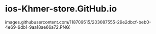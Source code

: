 # ios-Khmer-store.GitHub.io
images.githubusercontent.com/118709515/203087555-29e2dbcf-beb0-4e69-9db1-9aa18ae66a72.PNG)
